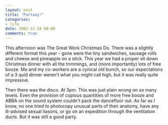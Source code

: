 ```yaml
---
layout: post
title: "Partaay!"
categories:
- life
date: 2002-12-18 00:00
comments: true
---
```


<p>This afternoon was The Great Work Christmas Do. There was a slightly different format this year - gone were the tiny sandwiches, sausage rolls and cheese and pineapple on a stick. This year we had a proper sit down Christmas dinner with all the trimmings, and (more importantly) lots of free booze. Me and my co-workers are a cynical old bunch, so our expectations of a 3 quid dinner weren't what you might call high, but it was really quite impressive.</p>

<p>Then there was the disco. At 3pm. This was just plain wrong on so many levels. Even the provision of copious quantities of more free booze and ABBA on the sound system couldn't pack the dancefloor out. As far as I know, no one tried to photocopy unusual parts of their anatomy, have any ill-advised sexual liasons, or go on an expedition through the ventilation ducts. But it was still a good party.</p>


